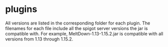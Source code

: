 # plugins

All versions are listed in the corresponding folder for each plugin.
The filenames for each file include all the spigot server versions the jar is compatible with.
For example, MeltDown-1.13-1.15.2.jar is compatible with all versions from 1.13 through 1.15.2.
